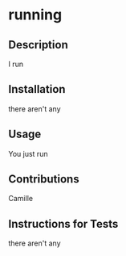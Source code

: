 
 # running

 ## Description

 I run

 ## Installation

 there aren't any

 ## Usage

 You just run

 ## Contributions

 Camille

 ## Instructions for Tests
 there aren't any

 